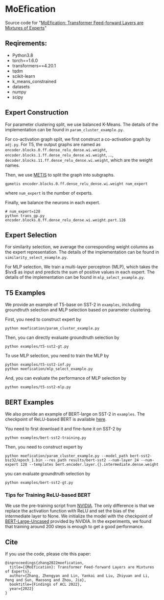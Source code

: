 
# MoEfication

Source code for "[MoEfication: Transformer Feed-forward Layers are Mixtures of Experts](https://arxiv.org/abs/2110.01786)"

## Reqirements:

* Python3.8
* torch==1.6.0
* transformers==4.20.1
* tqdm
* scikit-learn
* k_means_constrained
* datasets
* numpy
* scipy

## Expert Construction

For parameter clustering split, we use balanced K-Means. The details of the implementation can be found in `param_cluster_example.py`.

For co-activation graph split, we first construct a co-activation graph by `adj.py`. For T5, the output graphs are named as `encoder.blocks.0.ff.dense_relu_dense.wi.weight`, `encoder.blocks.1.ff.dense_relu_dense.wi.weight`, ..., `decoder.blocks.11.ff.dense_relu_dense.wi.weight`, which are the weight names.

Then, we use [METIS](http://glaros.dtc.umn.edu/gkhome/metis/metis/download) to split the graph into subgraphs.
```
gpmetis encoder.blocks.0.ff.dense_relu_dense.wi.weight num_expert
```
where `num_expert` is the number of experts.

Finally, we balance the neurons in each expert.
```
# num_expert=128
python trans_gp.py encoder.blocks.0.ff.dense_relu_dense.wi.weight.part.128
```

## Expert Selection

For similarity selection, we average the corresponding weight columns as the expert representation. The details of the implementation can be found in `similarity_select_example.py`.

For MLP selection, We train a multi-layer perceptron (MLP), which takes the $\vx$ as input and predicts the sum of positive values in each expert. The details of the implementation can be found in `mlp_select_example.py`.

## T5 Examples

We provide an example of T5-base on SST-2 in `examples`, including groundtruth selection and MLP selection based on parameter clustering.

First, you need to construct expert by 

```
python moefication/param_cluster_example.py
```

Then, you can directly evaluate groundtruth selection by 

```
python examples/t5-sst2-gt.py
```

To use MLP selection, you need to train the MLP by 

```
python examples/t5-sst2-inf.py
python moefication/mlp_select_example.py 
```

And, you can evaluate the performance of MLP selection by 

```
python examples/t5-sst2-mlp.py
```

## BERT Examples

We also provide an example of BERT-large on SST-2 in `examples`. The checkpoint of ReLU-based BERT is available [here](https://cloud.tsinghua.edu.cn/f/cce7d1c994904f0f81bd/?dl=1). 

You need to first download it and fine-tune it on SST-2 by 

```
python examples/bert-sst2-training.py
```

Then, you need to construct expert by 

```
python moefication/param_cluster_example.py --model_path bert-sst2-bsz32/epoch_1.bin --res_path results/bert-sst2 --num-layer 24 --num-expert 128 --templates bert.encoder.layer.{}.intermediate.dense.weight
```

you can evaluate groundtruth selection by 

```
python examples/bert-sst2-gt.py
```

### Tips for Training ReLU-based BERT

We use the pre-training script from [NVIDIA](https://github.com/NVIDIA/DeepLearningExamples/tree/master/PyTorch/LanguageModeling/BERT). The only difference is that we replace the activation function with ReLU and set the bias of the intermediate layer to None. We initialize the model with the checkpoint of [BERT-Large-Uncased](https://catalog.ngc.nvidia.com/orgs/nvidia/teams/dle/models/bert_large_pyt_ckpt_mode-pretrain) provided by NVIDIA. In the experiments, we found that training around 200 steps is enough to get a good performance.

## Cite

If you use the code, please cite this paper:

```
@inproceedings{zhang2022moefication,
  title={{MoEfication}: Transformer Feed-forward Layers are Mixtures of Experts},
  author={Zhang, Zhengyan and Lin, Yankai and Liu, Zhiyuan and Li, Peng and Sun, Maosong and Zhou, Jie},
  booktitle={Findings of ACL 2022},
  year={2022}
}
```
